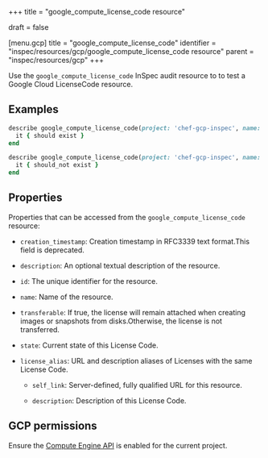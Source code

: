 +++
title = "google_compute_license_code resource"

draft = false


[menu.gcp]
title = "google_compute_license_code"
identifier = "inspec/resources/gcp/google_compute_license_code resource"
parent = "inspec/resources/gcp"
+++

Use the `google_compute_license_code` InSpec audit resource to to test a Google Cloud LicenseCode resource.

## Examples

```ruby
describe google_compute_license_code(project: 'chef-gcp-inspec', name: 'akl-zone1-1353') do
  it { should exist }
end

describe google_compute_license_code(project: 'chef-gcp-inspec', name: 'nonexistent') do
  it { should_not exist }
end
```

## Properties

Properties that can be accessed from the `google_compute_license_code` resource:


  * `creation_timestamp`: Creation timestamp in RFC3339 text format.This field is deprecated.

  * `description`: An optional textual description of the resource.

  * `id`: The unique identifier for the resource.

  * `name`: Name of the resource.

  * `transferable`: If true, the license will remain attached when creating images or snapshots from disks.Otherwise, the license is not transferred.

  * `state`: Current state of this License Code.

  * `license_alias`: URL and description aliases of Licenses with the same License Code.

    * `self_link`: Server-defined, fully qualified URL for this resource.

    * `description`: Description of this License Code.


## GCP permissions

Ensure the [Compute Engine API](https://console.cloud.google.com/apis/library/compute.googleapis.com/) is enabled for the current project.
